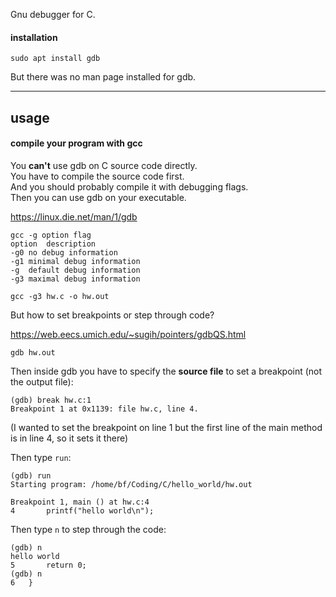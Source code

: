 Gnu debugger for C.

#### installation

```
sudo apt install gdb
```

But there was no man page installed for gdb.

***

## usage

#### compile your program with gcc

You **can't** use gdb on C source code directly.\
You have to compile the source code first.\
And you should probably compile it with debugging flags.\
Then you can use gdb on your executable.

https://linux.die.net/man/1/gdb

```
gcc -g option flag
option	description
-g0	no debug information
-g1	minimal debug information
-g	default debug information
-g3	maximal debug information
```

```
gcc -g3 hw.c -o hw.out
```

But how to set breakpoints or step through code?

https://web.eecs.umich.edu/~sugih/pointers/gdbQS.html

```
gdb hw.out
```

Then inside gdb you have to specify the **source file** to set a breakpoint (not the output file):
```
(gdb) break hw.c:1
Breakpoint 1 at 0x1139: file hw.c, line 4.
```
(I wanted to set the breakpoint on line 1 but the first line of the main method is in line 4, so it sets it there)

Then type  `run`:
```
(gdb) run
Starting program: /home/bf/Coding/C/hello_world/hw.out 

Breakpoint 1, main () at hw.c:4
4		printf("hello world\n");
```

Then type `n` to step through the code:
```
(gdb) n
hello world
5		return 0;
(gdb) n
6	}
```
